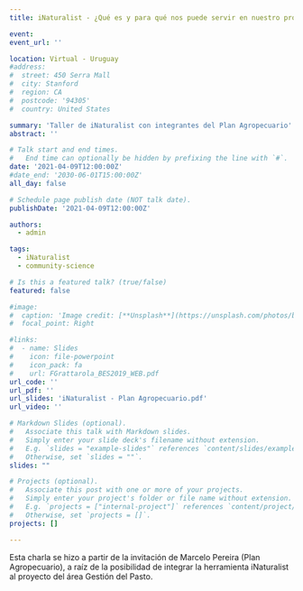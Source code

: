 ```yaml
---
title: iNaturalist - ¿Qué es y para qué nos puede servir en nuestro proyecto?

event:
event_url: ''

location: Virtual - Uruguay
#address:
#  street: 450 Serra Mall
#  city: Stanford
#  region: CA
#  postcode: '94305'
#  country: United States

summary: 'Taller de iNaturalist con integrantes del Plan Agropecuario'
abstract: ''

# Talk start and end times.
#   End time can optionally be hidden by prefixing the line with `#`.
date: '2021-04-09T12:00:00Z'
#date_end: '2030-06-01T15:00:00Z'
all_day: false

# Schedule page publish date (NOT talk date).
publishDate: '2021-04-09T12:00:00Z'

authors:
  - admin

tags:
  - iNaturalist
  - community-science

# Is this a featured talk? (true/false)
featured: false

#image:
#  caption: 'Image credit: [**Unsplash**](https://unsplash.com/photos/bzdhc5b3Bxs)'
#  focal_point: Right

#links:
#  - name: Slides
#    icon: file-powerpoint
#    icon_pack: fa
#    url: FGrattarola_BES2019_WEB.pdf
url_code: ''
url_pdf: ''
url_slides: 'iNaturalist - Plan Agropecuario.pdf'
url_video: ''

# Markdown Slides (optional).
#   Associate this talk with Markdown slides.
#   Simply enter your slide deck's filename without extension.
#   E.g. `slides = "example-slides"` references `content/slides/example-slides.md`.
#   Otherwise, set `slides = ""`.
slides: ""

# Projects (optional).
#   Associate this post with one or more of your projects.
#   Simply enter your project's folder or file name without extension.
#   E.g. `projects = ["internal-project"]` references `content/project/deep-learning/index.md`.
#   Otherwise, set `projects = []`.
projects: []

---
```


Esta charla se hizo a partir de la invitación de Marcelo Pereira (Plan Agropecuario), a raíz de la posibilidad de integrar la herramienta iNaturalist al proyecto del área Gestión del Pasto.
